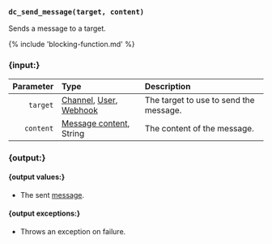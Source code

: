 ### `dc_send_message(target, content)`

Sends a message to a target.

{% include 'blocking-function.md' %}


### {input:}

| Parameter | Type                                                                                  | Description                            |
|----------:|:--------------------------------------------------------------------------------------|:---------------------------------------|
|  `target` | [Channel](/values/channel.md), [User](/values/user.md), [Webhook](/values/webhook.md) | The target to use to send the message. |
| `content` | [Message content](/parsables/message-content.md), String                              | The content of the message.            |


### {output:}

#### {output values:}

* The sent [message](/values/message.md).

#### {output exceptions:}

* Throws an exception on failure.


<!--
This example shows how you can send a message and add reactions to it as soon as it was sent:

```sc
task(_() -> (
    channel = dc_channel_from_id('YOUR CHANNEL ID');
    message = dc_send_message(channel, 'Test message');
    dc_react(message, '🟥');
    dc_react(message, '🟩');
));
```
-->